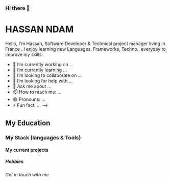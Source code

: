 ### Hi there 👋

<h1>HASSAN NDAM</h1>

Hello, I'm Hassan, Software Developer & Technical project manager living in France
. I enjoy learning new Languages, Frameworks, Techno.. everyday to improve my skills.   

- 🔭 I’m currently working on ...
- 🌱 I’m currently learning ...
- 👯 I’m looking to collaborate on ...
- 🤔 I’m looking for help with ...
- 💬 Ask me about ...
- 📫 How to reach me: ...
- 😄 Pronouns: ...
- ⚡ Fun fact: ...
-->


<h2>My Education</h2>

<h3>My Stack (languages & Tools) </h3>

<h4>My current projects</h4>

<h5>Hobbies</h5>

<h6>Get in touch with me</h6>
